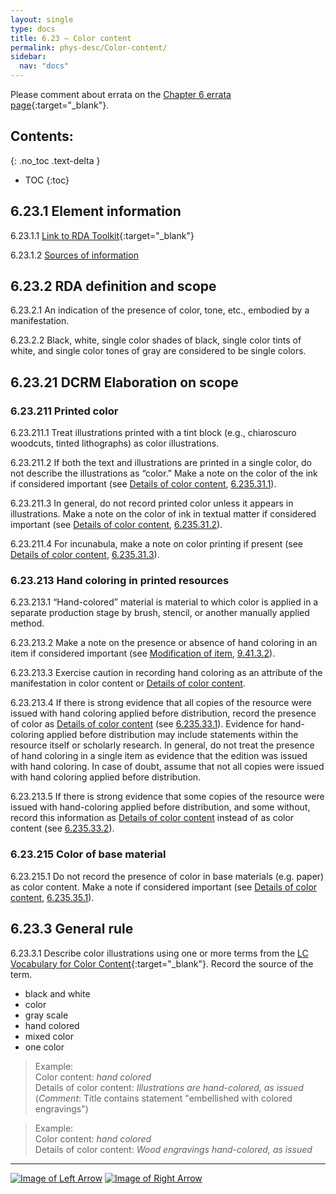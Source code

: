 ```yaml
---
layout: single
type: docs
title: 6.23 — Color content
permalink: phys-desc/Color-content/
sidebar:
  nav: "docs"
---
```


Please comment about errata on the [Chapter 6 errata page](https://docs.google.com/document/d/1mb67GUCT1bbQjywyeTpbjpWDe5iymT3qJ7jeoof5Ra4/edit#heading=h.8fpswrurlxbr){:target="_blank"}.

## Contents:
{: .no_toc .text-delta }

- TOC
{:toc}

## 6.23.1 Element information

<a name="6.23.1.1">6.23.1.1</a> [Link to RDA Toolkit](https://beta.rdatoolkit.org/Content?externalId=en-US_ala-26e5e1f2-b7fb-383b-954a-b2560eb6eb40){:target="_blank"}

<a name="6.23.1.2">6.23.1.2</a> [Sources of information](/DCRMR/phys-desc/#6011-sources-of-information) 

## 6.23.2 RDA definition and scope

<a name="6.23.2.1">6.23.2.1</a> An indication of the presence of color, tone, etc., embodied by a manifestation.

<a name="6.23.2.2">6.23.2.2</a> Black, white, single color shades of black, single color tints of white, and single color tones of gray are considered to be single colors.

## 6.23.21 DCRM Elaboration on scope

### 6.23.211 Printed color

<a name="6.23.211.1">6.23.211.1</a> Treat illustrations printed with a tint block (e.g., chiaroscuro woodcuts, tinted lithographs) as color illustrations.

<a name="6.23.211.2">6.23.211.2</a> If both the text and illustrations are printed in a single color, do not describe the illustrations as “color.” Make a note on the color of the ink if considered important (see [Details of color content](/DCRMR/phys-desc/Details-of-color-content/), [6.235.31.1](/DCRMR/phys-desc/Details-of-color-content/#6.235.31.1)).

<a name="6.23.211.3">6.23.211.3</a> In general, do not record printed color unless it appears in illustrations.  Make a note on the color of ink in textual matter if considered important (see [Details of color content](/DCRMR/phys-desc/Details-of-color-content/), [6.235.31.2](/DCRMR/phys-desc/Details-of-color-content/#6.235.31.2)). 

<a name="6.23.211.4">6.23.211.4</a> For incunabula, make a note on color printing if present (see [Details of color content](/DCRMR/phys-desc/Details-of-color-content/), [6.235.31.3](/DCRMR/phys-desc/Details-of-color-content/#6.235.31.3)).

### 6.23.213 Hand coloring in printed resources

<a name="6.23.213.1">6.23.213.1</a> “Hand-colored” material is material to which color is applied in a separate production stage by brush, stencil, or another manually applied method. 

<a name="6.23.213.2">6.23.213.2</a> Make a note on the presence or absence of hand coloring in an item if considered important (see [Modification of item](/DCRMR/additional-notes/Modification-of-item/), [9.41.3.2](/DCRMR/additional-notes/Modification-of-item/#9.41.3.2)).

<a name="6.23.213.3">6.23.213.3</a> Exercise caution in recording hand coloring as an attribute of the manifestation in color content or [Details of color content](/DCRMR/phys-desc/Details-of-color-content/).

<a name="6.23.213.4">6.23.213.4</a> If there is strong evidence that all copies of the resource were issued with hand coloring applied before distribution, record the presence of color as [Details of color content](/DCRMR/phys-desc/Details-of-color-content/) (see [6.235.33.1](/DCRMR/phys-desc/Details-of-color-content/#6.235.33.1)). Evidence for hand-coloring applied before distribution may include statements within the resource itself or scholarly research. In general, do not treat the presence of hand coloring in a single item as evidence that the edition was issued with hand coloring. In case of doubt, assume that not all copies were issued with hand coloring applied before distribution.

<a name="6.23.213.5">6.23.213.5</a> If there is strong evidence that some copies of the resource were issued with hand-coloring applied before distribution, and some without, record this information as [Details of color content](/DCRMR/phys-desc/Details-of-color-content/) instead of as color content (see [6.235.33.2](/DCRMR/phys-desc/Details-of-color-content/#6.235.33.2)).

### 6.23.215 Color of base material

<a name="6.23.215.1">6.23.215.1</a> Do not record the presence of color in base materials (e.g. paper) as color content. Make a note if considered important (see [Details of color content](/DCRMR/phys-desc/Details-of-color-content/), [6.235.35.1](/DCRMR/phys-desc/Details-of-color-content/#6.235.35.1)).

## 6.23.3 General rule

<a name="6.23.3.1">6.23.3.1</a> Describe color illustrations using one or more terms from the [LC Vocabulary for Color Content](https://id.loc.gov/vocabulary/mcolor.html){:target="_blank"}. Record the source of the term.    
+ black and white  
+ color  
+ gray scale  
+ hand colored  
+ mixed color  
+ one color  

>Example:  
>Color content: <CITE>hand colored</CITE>     
>Details of color content: <CITE>Illustrations are hand-colored, as issued</CITE>  
>(*Comment*: Title contains statement "embellished with colored engravings")
 
>Example:  
>Color content: <CITE>hand colored</CITE>    
>Details of color content: <CITE>Wood engravings hand-colored, as issued</CITE>

---

[![Image of Left Arrow](https://rbms-bsc.github.io/DCRMR/assets/pictures/navigation/Arrow_Left.png "6.225 — Details of illustrative content")](/DCRMR/phys-desc/Details-of-illustrative-content/) [![Image of Right Arrow](https://rbms-bsc.github.io/DCRMR/assets/pictures/navigation/Arrow_Right.png "6.235 — Details of color content")](/DCRMR/phys-desc/Details-of-color-content/)